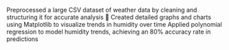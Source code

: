 Preprocessed a large CSV dataset of weather data by cleaning and structuring it for accurate analysis 
Created detailed graphs and charts using Matplotlib to visualize trends in humidity over time 
Applied polynomial regression to model humidity trends, achieving an 80% accuracy rate in predictions
